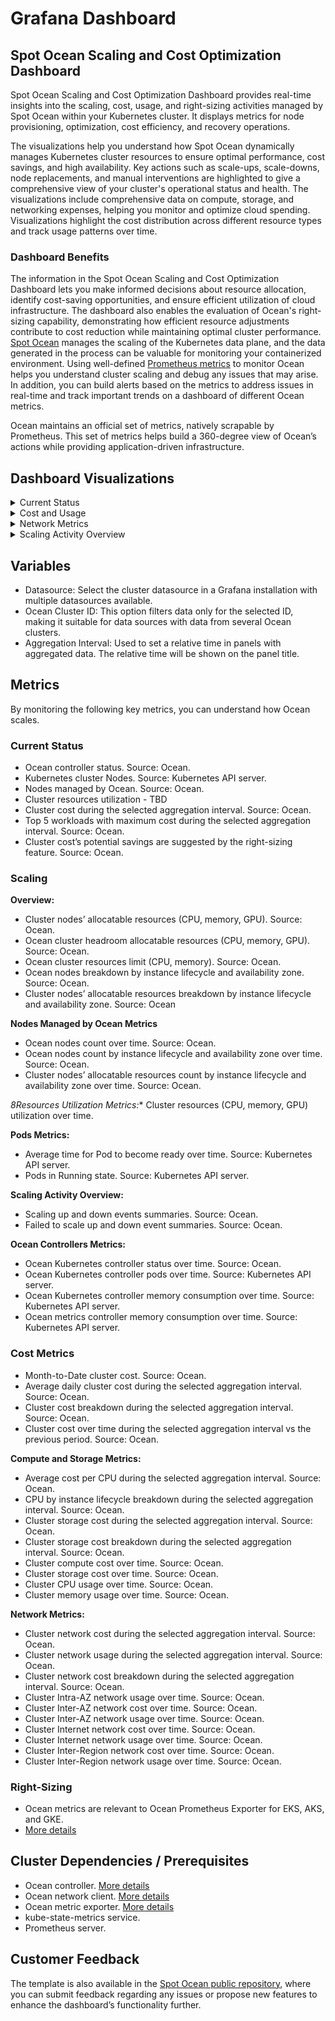 <meta name="robots" content="noindex">

# Grafana Dashboard

## Spot Ocean Scaling and Cost Optimization Dashboard

Spot Ocean Scaling and Cost Optimization Dashboard provides real-time insights into the scaling, cost, usage, and right-sizing activities managed by Spot Ocean within your Kubernetes cluster. It displays metrics for node provisioning, optimization, cost efficiency, and recovery operations. 

The visualizations help you understand how Spot Ocean dynamically manages Kubernetes cluster resources to ensure optimal performance, cost savings, and high availability. Key actions such as scale-ups, scale-downs, node replacements, and manual interventions are highlighted to give a comprehensive view of your cluster's operational status and health. The visualizations include comprehensive data on compute, storage, and networking expenses, helping you monitor and optimize cloud spending. Visualizations highlight the cost distribution across different resource types and track usage patterns over time. 

### Dashboard Benefits

The information in the Spot Ocean Scaling and Cost Optimization Dashboard lets you make informed decisions about resource allocation, identify cost-saving opportunities, and ensure efficient utilization of cloud infrastructure. The dashboard also enables the evaluation of Ocean's right-sizing capability, demonstrating how efficient resource adjustments contribute to cost reduction while maintaining optimal cluster performance.
[Spot Ocean](https://spot.io/product/ocean/) manages the scaling of the Kubernetes data plane, and the data generated in the process can be valuable for monitoring your containerized environment. Using well-defined [Prometheus metrics](https://docs.spot.io/ocean/tools-and-integrations/prometheus/) to monitor Ocean helps you understand cluster scaling and debug any issues that may arise. In addition, you can build alerts based on the metrics to address issues in real-time and track important trends on a dashboard of different Ocean metrics.

Ocean maintains an official set of metrics, natively scrapable by Prometheus. This set of metrics helps build a 360-degree view of Ocean’s actions while providing application-driven infrastructure.

## Dashboard Visualizations

<details>
  <summary markdown="span">Current Status</summary>

<img width="2037" alt="grafana-dashboard-1" src="https://github.com/user-attachments/assets/e7f07b57-9e46-4f7e-a787-97d6ea4c88bc">

</details>

<details>
  <summary markdown="span">Cost and Usage</summary>

![grafana-dashboard-sample-2](https://github.com/user-attachments/assets/b7bea58d-dd81-41bb-91cb-9596918e686a)

</details>

<details>
  <summary markdown="span">Network Metrics</summary>

<img width="2040" alt="grafana-dashboard-3" src="https://github.com/user-attachments/assets/70478d0c-5e70-4878-b8b8-eccf15f2be8d">

</details>

<details>
  <summary markdown="span">Scaling Activity Overview</summary>

  ![grafana-dashboard-sample-4](https://github.com/user-attachments/assets/e4e0c2c2-1f0b-4586-8514-f707be037480)

</details>

## Variables

* Datasource: Select the cluster datasource in a Grafana installation with multiple datasources available.
* Ocean Cluster ID: This option filters data only for the selected ID, making it suitable for data sources with data from several Ocean clusters.
* Aggregation Interval: Used to set a relative time in panels with aggregated data. The relative time will be shown on the panel title.

## Metrics

By monitoring the following key metrics, you can understand how Ocean scales.

### Current Status

* Ocean controller status. Source: Ocean.
* Kubernetes cluster Nodes. Source: Kubernetes API server.
* Nodes managed by Ocean. Source: Ocean.
* Cluster resources utilization - TBD
* Cluster cost during the selected aggregation interval. Source: Ocean.
* Top 5 workloads with maximum cost during the selected aggregation interval. Source: Ocean.
* Cluster cost’s potential savings are suggested by the right-sizing feature. Source: Ocean.

### Scaling

**Overview:**

* Cluster nodes’ allocatable resources (CPU, memory, GPU). Source: Ocean.
* Ocean cluster headroom allocatable resources (CPU, memory, GPU). Source: Ocean.
* Ocean cluster resources limit (CPU, memory). Source: Ocean.
* Ocean nodes breakdown by instance lifecycle and availability zone. Source: Ocean.
* Cluster nodes’ allocatable resources breakdown by instance lifecycle and availability zone. Source: Ocean

**Nodes Managed by Ocean Metrics**

* Ocean nodes count over time. Source: Ocean.
* Ocean nodes count by instance lifecycle and availability zone over time. Source: Ocean.
* Cluster nodes’ allocatable resources count by instance lifecycle and availability zone over time. Source: Ocean.

*8Resources Utilization Metrics:** Cluster resources (CPU, memory, GPU) utilization over time.

**Pods Metrics:**

* Average time for Pod to become ready over time. Source: Kubernetes API server.
* Pods in Running state. Source: Kubernetes API server.

**Scaling Activity Overview:**

* Scaling up and down events summaries. Source: Ocean.
* Failed to scale up and down event summaries. Source: Ocean.

**Ocean Controllers Metrics:**

* Ocean Kubernetes controller status over time. Source: Ocean.
* Ocean Kubernetes controller pods over time. Source: Kubernetes API server.
* Ocean Kubernetes controller memory consumption over time. Source: Kubernetes API server.
* Ocean metrics controller memory consumption over time. Source: Kubernetes API server.

### Cost Metrics

* Month-to-Date cluster cost. Source: Ocean.
* Average daily cluster cost during the selected aggregation interval. Source: Ocean.
* Cluster cost breakdown during the selected aggregation interval. Source: Ocean.
* Cluster cost over time during the selected aggregation interval vs the previous period. Source: Ocean.

**Compute and Storage Metrics:**

* Average cost per CPU during the selected aggregation interval. Source: Ocean.
* CPU by instance lifecycle breakdown during the selected aggregation interval. Source: Ocean.
* Cluster storage cost during the selected aggregation interval. Source: Ocean.
* Cluster storage cost breakdown during the selected aggregation interval. Source: Ocean.
* Cluster compute cost over time. Source: Ocean.
* Cluster storage cost over time. Source: Ocean.
* Cluster CPU usage over time. Source: Ocean.
* Cluster memory usage over time. Source: Ocean.

**Network Metrics:**

* Cluster network cost during the selected aggregation interval. Source: Ocean.
* Cluster network usage during the selected aggregation interval. Source: Ocean.
* Cluster network cost breakdown during the selected aggregation interval. Source: Ocean.
* Cluster Intra-AZ network usage over time. Source: Ocean.
* Cluster Inter-AZ network cost over time. Source: Ocean.
* Cluster Inter-AZ network usage over time. Source: Ocean.
* Cluster Internet network cost over time. Source: Ocean.
* Cluster Internet network usage over time. Source: Ocean.
* Cluster Inter-Region network cost over time. Source: Ocean.
* Cluster Inter-Region network usage over time. Source: Ocean.

### Right-Sizing

* Ocean metrics are relevant to Ocean Prometheus Exporter for EKS, AKS, and GKE.
* [More details](https://docs.spot.io/ocean/tools-and-integrations/prometheus/)

## Cluster Dependencies / Prerequisites

* Ocean controller. [More details](https://docs.spot.io/ocean/tutorials/ocean-controller-v2/)
* Ocean network client. [More details](https://docs.spot.io/ocean/tutorials/install-network-client-v2)
* Ocean metric exporter. [More details](https://docs.spot.io/ocean/tools-and-integrations/prometheus/scrape)
* kube-state-metrics service.
* Prometheus server.

## Customer Feedback

The template is also available in the [Spot Ocean public repository](https://github.com/spotinst/spot-ocean-grafana-dashboards), where you can submit feedback regarding any issues or propose new features to enhance the dashboard’s functionality further.



